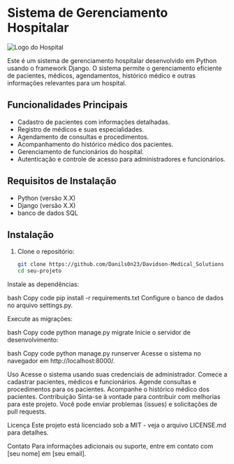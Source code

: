 # Sistema de Gerenciamento Hospitalar

![Logo do Hospital](link_para_o_seu_logo.png)

Este é um sistema de gerenciamento hospitalar desenvolvido em Python usando o framework Django. O sistema permite o gerenciamento eficiente de pacientes, médicos, agendamentos, histórico médico e outras informações relevantes para um hospital.

## Funcionalidades Principais

- Cadastro de pacientes com informações detalhadas.
- Registro de médicos e suas especialidades.
- Agendamento de consultas e procedimentos.
- Acompanhamento do histórico médico dos pacientes.
- Gerenciamento de funcionários do hospital.
- Autenticação e controle de acesso para administradores e funcionários.

## Requisitos de Instalação

- Python (versão X.X)
- Django (versão X.X)
- banco de dados SQL

## Instalação

1. Clone o repositório:

   ```bash
   git clone https://github.com/Danils0n23/Davidson-Medical_Solutions
   cd seu-projeto
Instale as dependências:

bash
Copy code
pip install -r requirements.txt
Configure o banco de dados no arquivo settings.py.

Execute as migrações:

bash
Copy code
python manage.py migrate
Inicie o servidor de desenvolvimento:

bash
Copy code
python manage.py runserver
Acesse o sistema no navegador em http://localhost:8000/.

Uso
Acesse o sistema usando suas credenciais de administrador.
Comece a cadastrar pacientes, médicos e funcionários.
Agende consultas e procedimentos para os pacientes.
Acompanhe o histórico médico dos pacientes.
Contribuição
Sinta-se à vontade para contribuir com melhorias para este projeto. Você pode enviar problemas (issues) e solicitações de pull requests.

Licença
Este projeto está licenciado sob a MIT - veja o arquivo LICENSE.md para detalhes.

Contato
Para informações adicionais ou suporte, entre em contato com [seu nome] em [seu email].